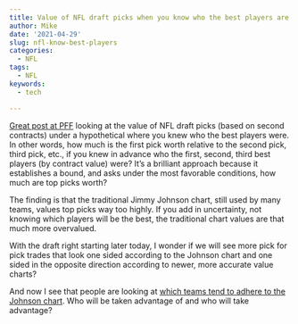 ```yaml
---
title: Value of NFL draft picks when you know who the best players are
author: Mike
date: '2021-04-29'
slug: nfl-know-best-players
categories:
  - NFL
tags:
  - NFL
keywords:
  - tech

---
```


[Great post at PFF](https://www.pff.com/news/draft-the-fortune-tellers-trade-chart-draft-trades-2021-nfl-draft) looking at the value of NFL draft picks (based on second contracts) under a hypothetical where you knew who the best players were. In other words, how much is the first pick worth relative to the second pick, third pick, etc., if you knew in advance who the first, second, third best players (by contract value) were? It’s a brilliant approach because it establishes a bound, and asks under the most favorable conditions, how much are top picks worth?

The finding is that the traditional Jimmy Johnson chart, still used by many teams, values top picks way too highly. If you add in uncertainty, not knowing which players will be the best, the traditional chart values are that much more overvalued. 

With the draft right starting later today, I wonder if we will see more pick for pick trades that look one sided according to the Johnson chart and one sided in the opposite direction according to newer, more accurate value charts? 

And now I see that people are looking at [which teams tend to adhere to the Johnson chart](https://twitter.com/Tucker_TnL/status/1387431804064473098). Who will be taken advantage of and who will take advantage?


